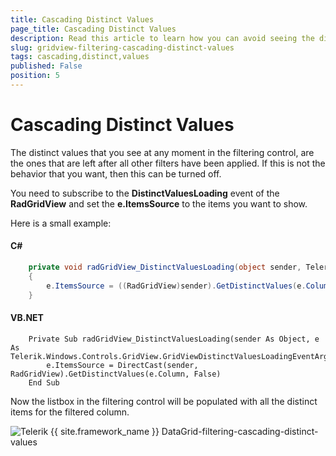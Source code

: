 ```yaml
---
title: Cascading Distinct Values
page_title: Cascading Distinct Values
description: Read this article to learn how you can avoid seeing the distinct values that are left after all other filters have been applied in RadGridView - Telerik's {{ site.framework_name }} DataGrid. 
slug: gridview-filtering-cascading-distinct-values
tags: cascading,distinct,values
published: False
position: 5
---
```


# Cascading Distinct Values

The distinct values that you see at any moment in the filtering control, are the ones that are left after all other filters have been applied. If this is not the behavior that you want, then this can be turned off.
        

You need to subscribe to the __DistinctValuesLoading__ event of the __RadGridView__ and set the __e.ItemsSource__ to the items you want to show.
        
Here is a small example:

#### __C#__

```C#
	private void radGridView_DistinctValuesLoading(object sender, Telerik.Windows.Controls.GridView.GridViewDistinctValuesLoadingEventArgs e)
	{
	    e.ItemsSource = ((RadGridView)sender).GetDistinctValues(e.Column, false);
	}
```

#### __VB.NET__

```VB.NET
	Private Sub radGridView_DistinctValuesLoading(sender As Object, e As Telerik.Windows.Controls.GridView.GridViewDistinctValuesLoadingEventArgs)
	    e.ItemsSource = DirectCast(sender, RadGridView).GetDistinctValues(e.Column, False)
	End Sub
```

Now the listbox in the filtering control will be populated with all the distinct items for the filtered column. 

![Telerik {{ site.framework_name }} DataGrid-filtering-cascading-distinct-values](images/gridview-filtering-cascading-distinct-values.png)


